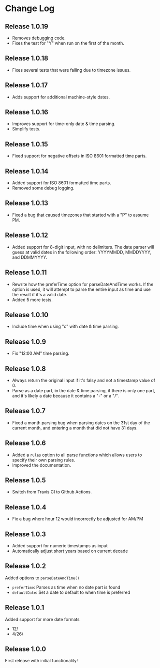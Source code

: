 # Change Log

## Release 1.0.19
- Removes debugging code.
- Fixes the test for "Y" when run on the first of the month.

## Release 1.0.18
- Fixes several tests that were failing due to timezone issues.

## Release 1.0.17
- Adds support for additional machine-style dates.

## Release 1.0.16
- Improves support for time-only date & time parsing.
- Simplify tests.

## Release 1.0.15
- Fixed support for negative offsets in ISO 8601 formatted time parts.

## Release 1.0.14
- Added support for ISO 8601 formatted time parts.
- Removed some debug logging.

## Release 1.0.13
- Fixed a bug that caused timezones that started with a "P" to assume PM.

## Release 1.0.12
- Added support for 8-digit input, with no delimiters. The date parser will guess at valid dates in the following order: YYYYMMDD, MMDDYYYY, and DDMMYYYY.

## Release 1.0.11
- Rewrite how the preferTime option for parseDateAndTime works. If the option is used, it will attempt to parse the entire input as time and use the result if it's a valid date.
- Added 5 more tests.

## Release 1.0.10
- Include time when using "c" with date & time parsing.

## Release 1.0.9
- Fix "12:00 AM" time parsing.

## Release 1.0.8
- Always return the original input if it's falsy and not a timestamp value of 0.
- Parse as a date part, in the date & time parsing, if there is only one part, and it's likely a date because it contains a "-" or a "/".

## Release 1.0.7
- Fixed a month parsing bug when parsing dates on the 31st day of the current month, and entering a month that did not have 31 days.

## Release 1.0.6
- Added a `rules` option to all parse functions which allows users to specify their own parsing rules.
- Improved the documentation.

## Release 1.0.5
- Switch from Travis CI to Github Actions.

## Release 1.0.4
- Fix a bug where hour 12 would incorrectly be adjusted for AM/PM

## Release 1.0.3
- Added support for numeric timestamps as input
- Automatically adjust short years based on current decade

## Release 1.0.2
Added options to `parseDateAndTime()`
- `preferTime`: Parses as time when no date part is found
- `defaultDate`: Set a date to default to when time is preferred

## Release 1.0.1
Added support for more date formats
- 12/
- 4/26/

## Release 1.0.0
First release with initial functionality!